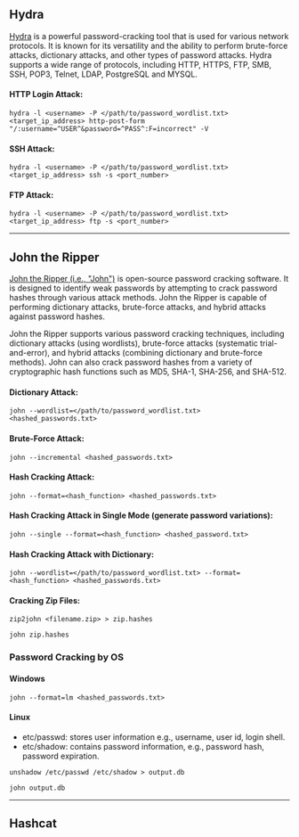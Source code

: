 ## Hydra 

[Hydra](https://en.kali.tools/?p=220) is a powerful password-cracking tool that is used for various network protocols. 
It is known for its versatility and the ability to perform brute-force attacks, dictionary attacks, and other types of password attacks. 
Hydra supports a wide range of protocols, including HTTP, HTTPS, FTP, SMB, SSH, POP3, Telnet, LDAP, PostgreSQL and MYSQL.

#### HTTP Login Attack:
```
hydra -l <username> -P </path/to/password_wordlist.txt> <target_ip_address> http-post-form "/:username=^USER^&password=^PASS^:F=incorrect" -V
```

#### SSH Attack: 
```
hydra -l <username> -P </path/to/password_wordlist.txt> <target_ip_address> ssh -s <port_number>
```

#### FTP Attack: 
```
hydra -l <username> -P </path/to/password_wordlist.txt> <target_ip_address> ftp -s <port_number>
```

<hr>

## John the Ripper

[John the Ripper (i.e., "John")](https://www.openwall.com/john/doc) is open-source password cracking software. 
It is designed to identify weak passwords by attempting to crack password hashes through various attack methods. 
John the Ripper is capable of performing dictionary attacks, brute-force attacks, and hybrid attacks against password hashes.

John the Ripper supports various password cracking techniques, including dictionary attacks (using wordlists), brute-force attacks (systematic trial-and-error), and hybrid attacks (combining dictionary and brute-force methods).
John can also crack password hashes from a variety of cryptographic hash functions such as MD5, SHA-1, SHA-256, and SHA-512. 

#### Dictionary Attack:
```
john --wordlist=</path/to/password_wordlist.txt> <hashed_passwords.txt>
```

#### Brute-Force Attack:
```
john --incremental <hashed_passwords.txt>
```

#### Hash Cracking Attack:
```
john --format=<hash_function> <hashed_passwords.txt>
```

#### Hash Cracking Attack in Single Mode (generate password variations):
```
john --single --format=<hash_function> <hashed_password.txt>
```

#### Hash Cracking Attack with Dictionary:
```
john --wordlist=</path/to/password_wordlist.txt> --format=<hash_function> <hashed_passwords.txt>
```

#### Cracking Zip Files:
```
zip2john <filename.zip> > zip.hashes

john zip.hashes
```

### Password Cracking by OS 

#### Windows 

```
john --format=lm <hashed_passwords.txt>
```

#### Linux 

- etc/passwd: stores user information e.g., username, user id, login shell.
- etc/shadow: contains password information, e.g., password hash, password expiration.

```
unshadow /etc/passwd /etc/shadow > output.db

john output.db
```

<hr>

## Hashcat 


